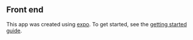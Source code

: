 ## Front end

This app was created using [expo](https://expo.io/). To get started, see the [getting started guide](https://docs.expo.io/versions/latest/guides/up-and-running.html).
